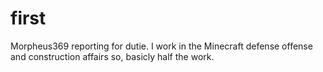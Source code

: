 # first

Morpheus369 reporting for dutie. I work in the Minecraft defense offense and construction affairs
so, basicly half the work.
